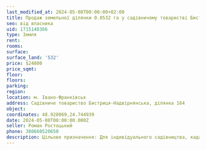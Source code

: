 ```yaml
---
last_modified_at: 2024-05-08T00:00:00+02:00
title: Продаж земельної ділянки 0.0532 га у садівничому товаристві Бистриця-Надвірнянська
seo: від власника
uid: 1715148366
type: Земля
rent:
rooms:
surface:
surface_land: '532'
price: $24000
price_sqmt:
floor:
floors:
parking:
region:
location: м. Івано-Франківськ
address: Cадівниче товариство Бистриця-Надвірнянська, ділянка 164
object:
coordinates: 48.928069,24.744939
date: 2024-05-08T00:00:00.000Z
seller: Роман Ростоцький
phone: 380660520650
description: Цільове призначення: Для індивідуального садівництва, кадастровий номер: 2610100000:12:001:0383
---
```

